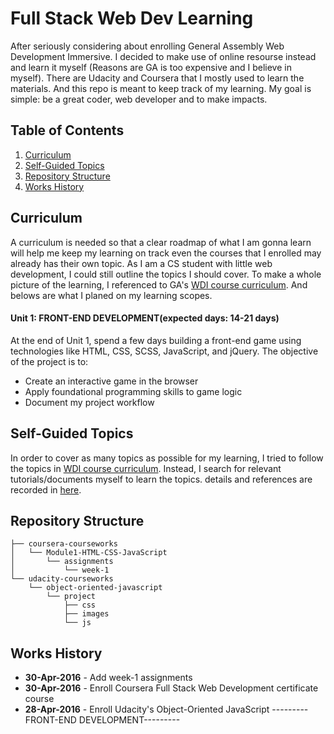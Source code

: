 # Full Stack Web Dev Learning 

After seriously considering about enrolling General Assembly Web Development Immersive. I decided to make use of online resourse instead and learn it myself (Reasons are GA is too expensive and I believe in myself). There are Udacity and Coursera that I mostly used to learn the materials. And this repo is meant to keep track of my learning. My goal is simple: be a great coder, web developer and to make impacts.

## Table of Contents
1. [Curriculum](#curriculum)
2. [Self-Guided Topics](#self-guided-topics)
3. [Repository Structure](#repository-structure)
4. [Works History](#works-history)


## Curriculum
A curriculum is needed so that a clear roadmap of what I am gonna learn will help me keep my learning on track even the courses that I enrolled may already has their own topic. As I am a CS student with little web development, I could still outline the topics I should cover. To make a whole picture of the learning, I referenced to GA's [WDI course curriculum](WDI_CourseCurriculum_v2.0.pdf). And belows are what I planed on my learning scopes.

#### Unit 1: FRONT-END DEVELOPMENT(expected days: 14-21 days)
At the end of Unit 1, spend a few days building a front-end game using technologies like HTML, CSS, SCSS, JavaScript, and jQuery. The objective of the project is to:
- Create an interactive game in the browser
- Apply foundational programming skills to game logic
- Document my project workflow

## Self-Guided Topics
In order to cover as many topics as possible for my learning, I tried to follow the topics in [WDI course curriculum](WDI_CourseCurriculum_v2.0.pdf). Instead, I search for relevant tutorials/documents myself to learn the topics. details and references are recorded in [here](scope-details-and-reference.md).

## Repository Structure
```
├── coursera-courseworks
│   └── Module1-HTML-CSS-JavaScript
│       └── assignments
│           └── week-1
└── udacity-courseworks
    └── object-oriented-javascript
        └── project
            ├── css
            ├── images
            └── js
```

## Works History
- **30-Apr-2016** - Add week-1 assignments 
- **30-Apr-2016** - Enroll Coursera Full Stack Web Development certificate course
- **28-Apr-2016** - Enroll Udacity's Object-Oriented JavaScript
---------FRONT-END DEVELOPMENT---------

